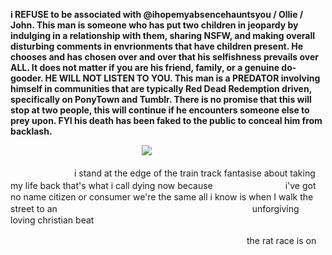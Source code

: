 **i REFUSE to be associated with @ihopemyabsencehauntsyou / Ollie / John. This man is someone who has put two children in jeopardy by indulging in a relationship with them, sharing NSFW, and making overall disturbing comments in envrionments that have children present. He chooses and has chosen over and over that his selfishness prevails over ALL. It does not matter if you are his friend, family, or a genuine do-gooder. HE WILL NOT LISTEN TO YOU. This man is a PREDATOR involving himself in communities that are typically Red Dead Redemption driven, specifically on PonyTown and Tumblr. There is no promise that this will stop at two people, this will continue if he encounters someone else to prey upon. FYI his death has been faked to the public to conceal him from backlash.**

　　　　　　　　　　　　　　　![](https://files.catbox.moe/9gloio.jpg)
                   
　　　　　                   　　i stand at the edge of the train track fantasise about taking my life back that's what i call dying now because 　　　　　　　　i've got no name citizen or consumer we're the same all i know is when I walk the street to an 　　　　　　　　　　　　　　　　　　　　　　unforgiving loving christian beat

　　　　　　　　　　　　　　　　　　　　　　　　　　　the rat race is on　
